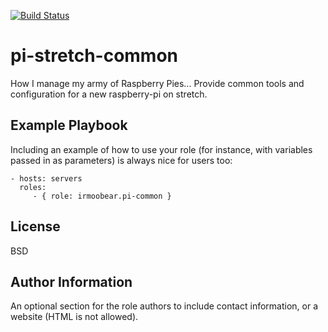 [![Build Status](https://travis-ci.com/IRMooBear/pi-stretch-common.svg?branch=master)](https://travis-ci.com/IRMooBear/pi-stretch-common)

pi-stretch-common
=========

How I manage my army of Raspberry Pies...  Provide common tools and configuration for a new raspberry-pi on stretch.

Example Playbook
----------------

Including an example of how to use your role (for instance, with variables passed in as parameters) is always nice for users too:

    - hosts: servers
      roles:
         - { role: irmoobear.pi-common }

License
-------

BSD

Author Information
------------------

An optional section for the role authors to include contact information, or a website (HTML is not allowed).